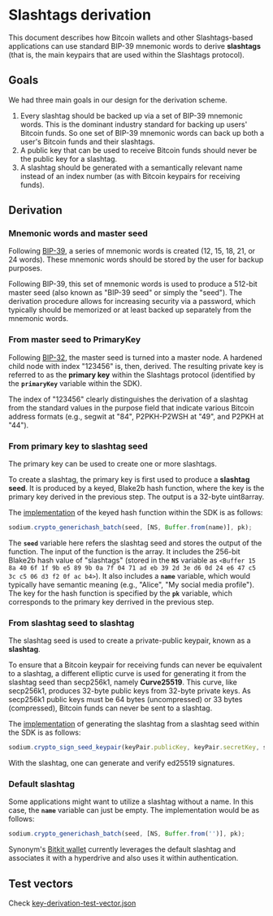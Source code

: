 # Slashtags derivation

This document describes how Bitcoin wallets and other Slashtags-based applications can use standard BIP-39 mnemonic words to derive **slashtags** (that is, the main keypairs that are used within the Slashtags protocol). 


## Goals

We had three main goals in our design for the derivation scheme. 

1. Every slashtag should be backed up via a set of BIP-39 mnemonic words. This is the dominant industry standard for backing up users' Bitcoin funds. So one set of BIP-39 mnemonic words can back up both a user's Bitcoin funds and their slashtags. 
2. A public key that can be used to receive Bitcoin funds should never be the public key for a slashtag. 
3. A slashtag should be generated with a semantically relevant name instead of an index number (as with Bitcoin keypairs for receiving funds). 


## Derivation

### Mnemonic words and master seed

Following [BIP-39](https://bips.xyz/39), a series of mnemonic words is created (12, 15, 18, 21, or 24 words). These mnemonic words should be stored by the user for backup purposes. 

Following BIP-39, this set of mnemonic words is used to produce a 512-bit master seed (also known as "BIP-39 seed" or simply the "seed"). The derivation procedure allows for increasing security via a password, which typically should be memorized or at least backed up separately from the mnemonic words.  

### From master seed to PrimaryKey

Following [BIP-32](https://en.bitcoin.it/wiki/BIP_0032), the master seed is turned into a master node. A hardened child node with index "123456" is, then, derived. The resulting private key is referred to as the **primary key** within the Slashtags protocol (identified by the **`primaryKey`** variable within the SDK). 

The index of "123456" clearly distinguishes the derivation of a slashtag from the standard values in the purpose field that indicate various Bitcoin address formats (e.g., segwit at "84", P2PKH-P2WSH at "49", and P2PKH at "44").  

### From primary key to slashtag seed

The primary key can be used to create one or more slashtags. 

To create a slashtag, the primary key is first used to produce a **slashtag seed**. It is produced by a keyed, Blake2b hash function, where the key is the primary key derived in the previous step. The output is a 32-byte uint8array. 

The [implementation](https://sodium-friends.github.io/docs/docs/generichashing#crypto_generichash_batch) of the keyed hash function within the SDK is as follows:

```js
sodium.crypto_generichash_batch(seed, [NS, Buffer.from(name)], pk);
```

The **`seed`** variable here refers the slashtag seed and stores the output of the function. The input of the function is the array. It includes the 256-bit Blake2b hash value of "slashtags" (stored in the **`NS`** variable as `<Buffer 15 8a 40 6f 1f 9b e5 89 9b 0a 7f 04 71 ad eb 39 2d 3e d6 0d 24 e6 47 c5 3c c5 06 d3 f2 0f ac b4>`). It also includes a **`name`** variable, which would typically have semantic meaning (e.g., "Alice", "My social media profile"). The key for the hash function is specified by the **`pk`** variable, which corresponds to the primary key derrived in the previous step. 

### From slashtag seed to slashtag

The slashtag seed is used to create a private-public keypair, known as a **slashtag**. 

To ensure that a Bitcoin keypair for receiving funds can never be equivalent to a slashtag, a different elliptic curve is used for generating it from the slashtag seed than secp256k1, namely **Curve25519**. This curve, like secp256k1, produces 32-byte public keys from 32-byte private keys. As secp256k1 public keys must be 64 bytes (uncompressed) or 33 bytes (compressed), Bitcoin funds can never be sent to a slashtag.     

The [implementation](https://doc.libsodium.org/public-key_cryptography/public-key_signatures#key-pair-generation) of generating the slashtag from a slashtag seed within the SDK is as follows:

```js
sodium.crypto_sign_seed_keypair(keyPair.publicKey, keyPair.secretKey, seed);
```
With the slashtag, one can generate and verify ed25519 signatures. 


### Default slashtag

Some applications might want to utilize a slashtag without a name. In this case, the **`name`** variable can just be empty. The implementation would be as follows: 

```js
sodium.crypto_generichash_batch(seed, [NS, Buffer.from('')], pk);
```
Synonym's [Bitkit wallet](https://github.com/synonymdev/bitkit) currently leverages the default slashtag and associates it with a hyperdrive and also uses it within authentication.  


## Test vectors

Check [key-derivation-test-vector.json](./key-derivation-test-vector.json)
